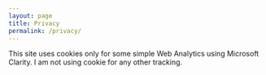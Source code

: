 ```yaml
---
layout: page
title: Privacy
permalink: /privacy/
---
```


This site uses cookies only for some simple Web Analytics using Microsoft Clarity. I am not using cookie for any other tracking.